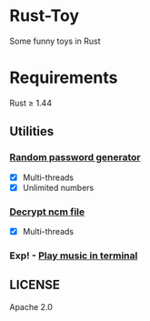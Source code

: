 # Rust-Toy

Some funny toys in Rust

# Requirements

Rust ≥ 1.44

## Utilities

### [Random password generator](https://github.com/TENX-S/Rust-demo/tree/master/rpg)
- [x] Multi-threads
- [x] Unlimited numbers

### [Decrypt ncm file](https://github.com/TENX-S/Rust-demo/tree/master/decrypt_ncm)
- [x] Multi-threads

### Exp! - [Play music in terminal](https://github.com/TENX-S/Rust-demo/tree/master/rusic)


## LICENSE

Apache 2.0
